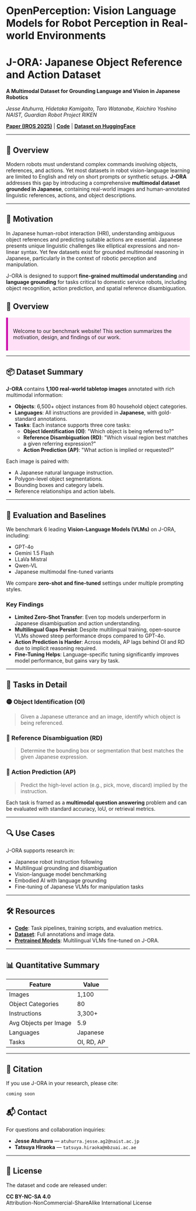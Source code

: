 # OpenPerception: Vision Language Models for Robot Perception in Real-world Environments 

# J-ORA: Japanese Object Reference and Action Dataset

**A Multimodal Dataset for Grounding Language and Vision in Japanese Robotics**

*Jesse Atuhurra, Hidetaka Kamigaito, Taro Watanabe, Koichiro Yoshino*  
*NAIST, Guardian Robot Project RIKEN*

[**Paper (IROS 2025)**](https://arxiv.org/abs/0000.00000) | [**Code**](https://github.com/jatuhurrra/J-ORA) | [**Dataset on HuggingFace**](https://huggingface.co/datasets/jatuhurrra/J-ORA)

---

## 🌟 Overview

Modern robots must understand complex commands involving objects, references, and actions. Yet most datasets in robot vision-language learning are limited to English and rely on short prompts or synthetic setups. **J-ORA** addresses this gap by introducing a comprehensive **multimodal dataset grounded in Japanese**, containing real-world images and human-annotated linguistic references, actions, and object descriptions.

---

## 🚀 Motivation

In Japanese human-robot interaction (HRI), understanding ambiguous object references and predicting suitable actions are essential. Japanese presents unique linguistic challenges like elliptical expressions and non-linear syntax. Yet few datasets exist for grounded multimodal reasoning in Japanese, particularly in the context of robotic perception and manipulation.

J-ORA is designed to support **fine-grained multimodal understanding** and **language grounding** for tasks critical to domestic service robots, including object recognition, action prediction, and spatial reference disambiguation.


## 🌟 Overview

<div style="background-color:#ffe0f7; border-left: 5px solid #cc00aa; padding: 1em; margin-bottom: 1em;">

Welcome to our benchmark website! This section summarizes the motivation, design, and findings of our work.

</div>

---

## 📦 Dataset Summary

**J-ORA** contains **1,100 real-world tabletop images** annotated with rich multimodal information:

- **Objects**: 6,500+ object instances from 80 household object categories.
- **Languages**: All instructions are provided in **Japanese**, with gold-standard annotations.
- **Tasks**: Each instance supports three core tasks:
  - **Object Identification (OI)**: "Which object is being referred to?"
  - **Reference Disambiguation (RD)**: "Which visual region best matches a given referring expression?"
  - **Action Prediction (AP)**: "What action is implied or requested?"

Each image is paired with:
- A Japanese natural language instruction.
- Polygon-level object segmentations.
- Bounding boxes and category labels.
- Reference relationships and action labels.

---

## 🧪 Evaluation and Baselines

We benchmark 6 leading **Vision-Language Models (VLMs)** on J-ORA, including:

- GPT-4o
- Gemini 1.5 Flash
- LLaVa Mistral
- Qwen-VL
- Japanese multimodal fine-tuned variants

We compare **zero-shot and fine-tuned** settings under multiple prompting styles.

### Key Findings

- **Limited Zero-Shot Transfer**: Even top models underperform in Japanese disambiguation and action understanding.
- **Multilingual Gaps Persist**: Despite multilingual training, open-source VLMs showed steep performance drops compared to GPT-4o.
- **Action Prediction is Harder**: Across models, AP lags behind OI and RD due to implicit reasoning required.
- **Fine-Tuning Helps**: Language-specific tuning significantly improves model performance, but gains vary by task.

---

## 🧠 Tasks in Detail

### 🟡 Object Identification (OI)
> Given a Japanese utterance and an image, identify which object is being referenced.

### 🔵 Reference Disambiguation (RD)
> Determine the bounding box or segmentation that best matches the given Japanese expression.

### 🔴 Action Prediction (AP)
> Predict the high-level action (e.g., pick, move, discard) implied by the instruction.

Each task is framed as a **multimodal question answering** problem and can be evaluated with standard accuracy, IoU, or retrieval metrics.

---

## 🔍 Use Cases

J-ORA supports research in:

- Japanese robot instruction following
- Multilingual grounding and disambiguation
- Vision-language model benchmarking
- Embodied AI with language grounding
- Fine-tuning of Japanese VLMs for manipulation tasks

---

## 🛠 Resources

- [**Code**](https://github.com/jatuhurrra/J-ORA): Task pipelines, training scripts, and evaluation metrics.
- [**Dataset**](https://huggingface.co/datasets/jatuhurrra/J-ORA): Full annotations and image data.
- [**Pretrained Models**](https://huggingface.co/jatuhurrra/J-ORA-models): Multilingual VLMs fine-tuned on J-ORA.

---

## 📊 Quantitative Summary

| Feature | Value |
|--------|-------|
| Images | 1,100 |
| Object Categories | 80 |
| Instructions | 3,300+ |
| Avg Objects per Image | 5.9 |
| Languages | Japanese |
| Tasks | OI, RD, AP |

---

## 📄 Citation

If you use J-ORA in your research, please cite:

```
coming soon
```

## 📬 Contact

For questions and collaboration inquiries:

- **Jesse Atuhurra** — `atuhurra.jesse.ag2@naist.ac.jp`  
- **Tatsuya Hiraoka** — `tatsuya.hiraoka@mbzuai.ac.ae`

---

## 📜 License

The dataset and code are released under:

**CC BY-NC-SA 4.0**  
Attribution-NonCommercial-ShareAlike International License

